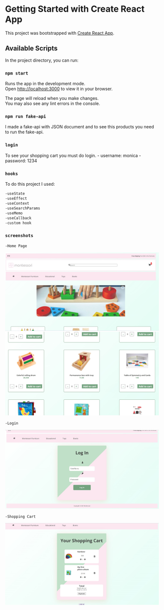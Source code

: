 # Getting Started with Create React App

This project was bootstrapped with [Create React App](https://github.com/facebook/create-react-app).

## Available Scripts

In the project directory, you can run:

### `npm start`

Runs the app in the development mode.\
Open [http://localhost:3000](http://localhost:3000) to view it in your browser.

The page will reload when you make changes.\
You may also see any lint errors in the console.

### `npm run fake-api` 

I made a fake-api with JSON document and to see this products you need to run the fake-api.

### `login`

To see your shopping cart you must do login.
    - username: monica
    - password: 1234

### `hooks`

To do this project I used:

    -useState
    -useEffect
    -useContext
    -useSearchParams
    -useMemo
    -useCallback
    -custom hook

### `screenshots`

    -Home Page

<img src="./src/assets/img/HomePage1.jpg" alt="homepage">
<img src="./src/assets/img/HomePage2.jpg" alt="homepage">

    -Login

<img src="./src/assets/img/login.jpg" alt="login">

    -Shopping Cart

<img src="./src/assets/img/cart.jpg" alt="cart">





